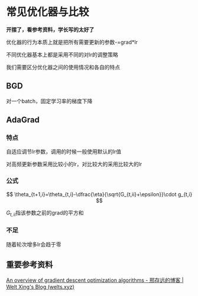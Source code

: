 # 常见优化器与比较

**开摆了，看参考资料，学长写的太好了**

优化器的行为本质上就是把所有需要更新的参数-=grad*lr

不同优化器基本上都是采用不同的对lr的调整策略

我们需要区分优化器之间的使用情况和各自的特点



## BGD

对一个batch，固定学习率的梯度下降

## AdaGrad

### 特点

自适应调节lr参数，调用的时候一般使用默认的lr值

对高频更新参数采用比较小的lr，对比较大的采用比较大的lr

### 公式

$$
\theta_{t+1,i}=\theta_{t,i}-\dfrac{\eta}{\sqrt{G_{t,ii}+\epsilon}}\cdot g_{t,i}
$$

$G_{t,ii}$指该参数之前的grad的平方和

### 不足

随着轮次增多lr会趋于零



## 重要参考资料

[An overview of gradient descent optimization algorithms - 邢存远的博客 | Welt Xing's Blog (welts.xyz)](https://welts.xyz/2021/08/20/gd/)